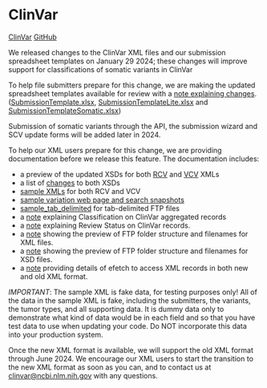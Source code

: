 # ClinVar
[ClinVar](https://www.ncbi.nlm.nih.gov/clinvar/) [GitHub](https://github.com/ncbi/clinvar)

We released changes to the ClinVar XML files and our submission spreadsheet templates on January 29 2024; these changes will improve support for classifications of somatic variants in ClinVar

To help file submitters prepare for this change, we are making the updated spreadsheet templates available for review with a [note explaining changes](submission_templates/README.md).
([SubmissionTemplate.xlsx](submission_templates/SubmissionTemplate.xlsx), [SubmissionTemplateLite.xlsx](submission_templates/SubmissionTemplateLite.xlsx) and [SubmissionTemplateSomatic.xlsx](submission_templates/SubmissionTemplateSomatic.xlsx))

Submission of somatic variants through the API, the submission wizard and SCV update forms will be added later in 2024.

To help our XML users prepare for this change, we are providing documentation before we release this feature. The documentation includes:
- a preview of the updated XSDs for both [RCV](xsds_preview/clinvar_public.xsd) and [VCV](xsds_preview/variation_archive.xsd) XMLs
- a list of [changes](xsds_preview/xsd_change_highlights.xlsx) to both XSDs 
- [sample XMLs](sample_xmls/) for both RCV and VCV
- [sample variation web page and search snapshots](sample_web_snapshots/)
- [sample_tab_delimited](sample_tab_delimited/) for tab-delimited FTP files
- a [note](ClassificationOnClinVar.md) explaining Classification on ClinVar aggregated records
- a [note](ReviewStatus.md) explaining Review Status on ClinVar records.
- a [note](FTPXmlSiteChanges.md) showing the preview of FTP folder structure and filenames for XML files.
- a [note](FTPXsdSiteChanges.md) showing the preview of FTP folder structure and filenames for XSD files.
- a [note](E-utilities.md) providing details of efetch to access XML records in both new and old XML format.

*IMPORTANT*: The sample XML is fake data, for testing purposes only! All of the data in the sample XML is fake, including the submitters, the variants, the tumor types, and all supporting data. It is dummy data only to demonstrate what kind of data would be in each field and so that you have test data to use when updating your code. Do NOT incorporate this data into your production system.

Once the new XML format is available, we will support the old XML format through June 2024. We encourage our XML users to start the transition to the new XML format as soon as you can, and to contact us at clinvar@ncbi.nlm.nih.gov with any questions.
